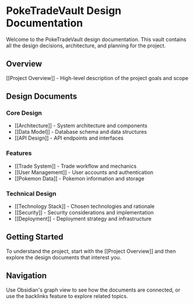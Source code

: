 # PokeTradeVault Design Documentation

Welcome to the PokeTradeVault design documentation. This vault contains all the design decisions, architecture, and planning for the project.

## Overview

[[Project Overview]] - High-level description of the project goals and scope

## Design Documents

### Core Design
- [[Architecture]] - System architecture and components
- [[Data Model]] - Database schema and data structures
- [[API Design]] - API endpoints and interfaces

### Features
- [[Trade System]] - Trade workflow and mechanics
- [[User Management]] - User accounts and authentication
- [[Pokemon Data]] - Pokemon information and storage

### Technical Design
- [[Technology Stack]] - Chosen technologies and rationale
- [[Security]] - Security considerations and implementation
- [[Deployment]] - Deployment strategy and infrastructure

## Getting Started

To understand the project, start with the [[Project Overview]] and then explore the design documents that interest you.

## Navigation

Use Obsidian's graph view to see how the documents are connected, or use the backlinks feature to explore related topics.
